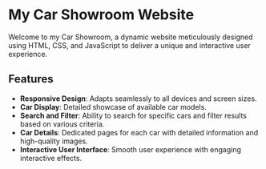 # My Car Showroom Website

Welcome to my Car Showroom, a dynamic website meticulously designed using HTML, CSS, and JavaScript to deliver a unique and interactive user experience.

## Features

- **Responsive Design**: Adapts seamlessly to all devices and screen sizes.
- **Car Display**: Detailed showcase of available car models.
- **Search and Filter**: Ability to search for specific cars and filter results based on various criteria.
- **Car Details**: Dedicated pages for each car with detailed information and high-quality images.
- **Interactive User Interface**: Smooth user experience with engaging interactive effects.

